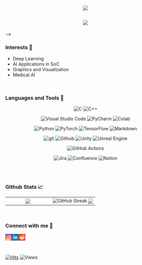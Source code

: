 
<h1 align="center">
  <img src="https://slackmojis.com/emojis/22801-game-controller/download" width="60"/>
</h1>

<h3 align="center">
<img src="https://readme-typing-svg.demolab.com?font=Roboto+Condensed&pause=1000&color=F7D08C&background=A935FF00&center=true&vCenter=true&width=435&lines=Making+Games+%26+Engines%2C+Many+More!">
</h3>
-->  



<!-- Interests -->
<h3 align="left">Interests 💬</h3>

- Deep Learning
- AI Applications in SoC
- Graphics and Visualization
- Medical AI

<br>


<!-- Language and Tools -->

<h3 align="left">Languages and Tools 🔧</h3>
<p  align="center">
<img  alt="C"  src="https://img.shields.io/badge/c-%2300599C.svg?style=for-the-badge&logo=c&logoColor=white"/>
<img  alt="C++"  src="https://img.shields.io/badge/c++-%2300599C.svg?style=for-the-badge&logo=c%2B%2B&logoColor=white"/>
</p>
<p  align="center">
<img  alt="Visual Studio Code"  src="https://img.shields.io/badge/Visual Studio Code-0078d7.svg?style=for-the-badge&logo=visual-studio-code&logoColor=white"/>
<!-- <img  alt="Visual Studio"  src="https://img.shields.io/badge/Visual Studio-5C2D91.svg?style=for-the-badge&logo=visual-studio&logoColor=white"/> -->
<img  alt="PyCharm"  src="https://img.shields.io/badge/PyCharm-000000?style=for-the-badge&logo=PyCharm&logoColor=white"/>
<img  alt="Colab"  src="https://img.shields.io/badge/Google%20Colab-F9AB00?style=for-the-badge&logo=Google%20Colab&logoColor=white"/>
</p>
<p  align="center">
<img  alt="Python"  src="https://img.shields.io/badge/python-%2314354C.svg?style=for-the-badge&logo=python&logoColor=white"/>
<img  alt="PyTorch"  src="https://img.shields.io/badge/PyTorch-%23FF6F00.svg?style=for-the-badge&logo=PyTorch&logoColor=white" />
<img  alt="TensorFlow"  src="https://img.shields.io/badge/Tensorflow-%23FF6F00.svg?style=for-the-badge&logo=TensorFlow&logoColor=white" />
<img  alt="Markdown"  src="https://img.shields.io/badge/markdown-%23000000.svg?style=for-the-badge&logo=markdown&logoColor=white"/>
<!-- <img  alt="C++"  src="https://img.shields.io/badge/C++-00599C?style=for-the-badge&logo=C%2B%2B&logoColor=white"/> -->
<!-- <img  alt="MySQL"  src="https://img.shields.io/badge/mysql-%2300f.svg?style=for-the-badge&logo=mysql&logoColor=white"/> -->
<!-- <img  alt="CSS3"  src="https://img.shields.io/badge/css3-%231572B6.svg?style=for-the-badge&logo=css3&logoColor=white"/> -->
<!-- <img  alt="JavaScript"  src="https://img.shields.io/badge/javascript-%23323330.svg?style=for-the-badge&logo=javascript&logoColor=%23F7DF1E"/> -->
</p>
<p  align="center">
<img  alt="git"  src="https://img.shields.io/badge/GIT-%23E34F26.svg?style=for-the-badge&logo=git&logoColor=white"/>
<img  alt="Github"  src="https://img.shields.io/badge/github-%23000000.svg?style=for-the-badge&logo=github&logoColor=white"/>
<!-- <img  alt="AWS"  src="https://img.shields.io/badge/AWS-%23FF9900.svg?style=for-the-badge&logo=amazon-aws&logoColor=white"/> -->
<!-- <img  alt="Docker"  src="https://img.shields.io/badge/docker-%230db7ed.svg?style=for-the-badge&logo=docker&logoColor=white"/> -->
<img  alt="Unity"  src="https://img.shields.io/badge/unity-%23000000.svg?style=for-the-badge&logo=unity&logoColor=white"/>
<img  alt="Unreal Engine"  src="https://img.shields.io/badge/unreal engine-%23313131.svg?style=for-the-badge&logo=unrealengine&logoColor=white"/>
</p>
<p  align="center">
<img  alt="GitHub Actions"  src="https://img.shields.io/badge/github%20actions-%232671E5.svg?style=for-the-badge&logo=githubactions&logoColor=white"/>
</p>
<p  align="center">
<img  alt="Jira"  src="https://img.shields.io/badge/Jira-0052CC?style=for-the-badge&logo=Jira&logoColor=white"/>
<img  alt="Confluence"  src="https://img.shields.io/badge/confluence-%23172BF4.svg?style=for-the-badge&logo=confluence&logoColor=white"/>
<img  alt="Notion"  src="https://img.shields.io/badge/Notion-%23000000.svg?style=for-the-badge&logo=notion&logoColor=white"/>
</p>
<br>
<!-- <br> -->

<!-- CHECK!!!!!! -->
<!-- https://ileriayo.github.io/markdown-badges/ -->



<!-- Learning Tools and Platforms -->


<!--
<h3 align="left">Learning Tools and Platforms 📚</h3>
<p  align="center">
<img  alt="Duolingo"  src="https://img.shields.io/badge/Duolingo-%234DC730.svg?style=for-the-badge&logo=Duolingo&logoColor=white"/>
<img  alt="FreeCodeCamp"  src="https://img.shields.io/badge/Freecodecamp-%23123.svg?&style=for-the-badge&logo=freecodecamp&logoColor=green"/>
<img  alt="HackerRank"  src="https://img.shields.io/badge/-Hacker rank-2EC866?style=for-the-badge&logo=HackerRank&logoColor=white"/>
<img  alt="XDA-Developers"  src="https://img.shields.io/badge/XDA--Developers-%23AC6E2F.svg?style=for-the-badge&logo=XDA-Developers&logoColor=white"/>
<img  alt="Quora"  src="https://img.shields.io/badge/Quora-%23B92B27.svg?style=for-the-badge&logo=Quora&logoColor=white"/>
<img  alt="Stack Overflow"  src="https://img.shields.io/badge/-Stack overflow-FE7A16?style=for-the-badge&logo=stack-overflow&logoColor=white"/>
<img  alt="Udacity"  src="https://img.shields.io/badge/Udacity-grey?style=for-the-badge&logo=udacity&logoColor=15B8E6"/>
<img  alt="Coursera"  src="https://img.shields.io/badge/Coursera-%230056D2.svg?style=for-the-badge&logo=Coursera&logoColor=white"/>
<img  alt="Codepen"  src="https://img.shields.io/badge/Codepen-000000?style=for-the-badge&logo=codepen&logoColor=white"/>
<img  alt="Codewars"  src="https://img.shields.io/badge/Codewars-B1361E?style=for-the-badge&logo=codewars&logoColor=grey"/>
<img  alt="Datacamp"  src="https://img.shields.io/badge/Datacamp-05192D?style=for-the-badge&logo=datacamp&logoColor=03E860"/>
<img  alt="Udemy"  src="https://img.shields.io/badge/Udemy-A435F0?style=for-the-badge&logo=Udemy&logoColor=white"/>
<img  alt="Skill Share"  src="https://img.shields.io/badge/Skill%20share-002333?style=for-the-badge&logo=skillshare&logoColor=00FF84"/>
</p>
-->

<br>
<!-- <br> -->






<!-- Github stats -->

<h3 align="left">Github Stats 📈</h3>

<table border="0">
<tr border="0">
<td width="50%" align="center">
<img align="center" src="https://github-readme-stats.vercel.app/api/top-langs/?username=rebedy&layout=donut-vertical&theme=shadow_green&hide_border=true&no-bg=true&no-frame=true&show_icons=true&langs_count=8"/>
</td>

<!-- material-palenight / nord / discord_old_blurpl -->

<td width="50%" align="center">
<img src="https://github-readme-streak-stats.herokuapp.com?user=rebedy&theme=shadow_green&hide_border=true&show_icons=true" alt="GitHub Streak" /></a>
<img align="center" src="https://github-readme-stats.vercel.app/api?username=rebedy&include_all_commits=true&rank_icon=github&theme=shadow_green&hide_border=true&no-bg=true&no-frame=true&show_icons=true" />
</td>
</tr>
</table>

<br>
<!-- <br> -->





<!-- Social Media Icons -->

<h3 align="left">Connect with me 🫶 </h3>
<!-- <img src="https://slackmojis.com/emojis/13924-blueblob_jump/download" width="20"></h3> -->

<a href="https://www.instagram.com/rebe.lee17/">
  <img align="left" alt="rebedy Instagram" width="21px" src="https://raw.githubusercontent.com/edent/SuperTinyIcons/099dc12b59179d07d534069bc8551718f786d91a/images/svg/instagram.svg" />
</a>
<a href="https://www.linkedin.com/in/dyanlee/">
  <img align="left" alt="rebedy Linkdin" width="21px" src="https://raw.githubusercontent.com/edent/SuperTinyIcons/099dc12b59179d07d534069bc8551718f786d91a/images/svg/linkedin.svg" />
</a>
<a href="https://www.reddit.com/user/rebedy17">
  <img align="left" alt="rebedy Reddit" width="21px" src="https://raw.githubusercontent.com/edent/SuperTinyIcons/099dc12b59179d07d534069bc8551718f786d91a/images/svg/reddit.svg" />
</a>
<p align="center">
<!--<img alt="spotify" width="235px" src="https://spotify-github-profile.vercel.app/api/view?uid=315az42hka7jwtwpck3polrmtvwa&cover_image=false" /> -->
</p>

<br>
<br>
<br>



[![Hits](https://hits.seeyoufarm.com/api/count/incr/badge.svg?url=https%3A%2F%2Fgithub.com%2Frebedy%2Frebedy&count_bg=%23194400&title_bg=%23555555&icon=&icon_color=%23E7E7E7&title=HITS&edge_flat=false)](https://hits.seeyoufarm.com)
![Views](https://komarev.com/ghpvc/?username=rebedy&color=194400&style=flat&label=VIEWS&abbreviated=true&base=682)

<!--
**rebedy/rebedy** is a ✨ _special_ ✨ repository because its `README.md` (this file) appears on your GitHub profile.

Here are some ideas to get you started:

- 🔭 I’m currently working on ...
- 🌱 I’m currently learning ...
- 👯 I’m looking to collaborate on ...
- 🤔 I’m looking for help with ...
- 💬 Ask me about ...
- 📫 How to reach me: ...
- 😄 Pronouns: ...
- ⚡ Fun fact: ...
-->
